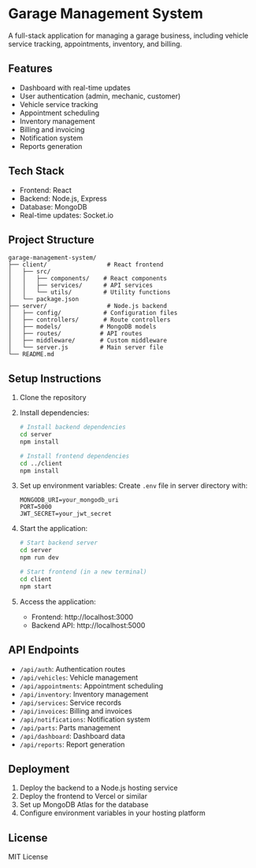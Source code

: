 # Garage Management System

A full-stack application for managing a garage business, including vehicle service tracking, appointments, inventory, and billing.

## Features

- Dashboard with real-time updates
- User authentication (admin, mechanic, customer)
- Vehicle service tracking
- Appointment scheduling
- Inventory management
- Billing and invoicing
- Notification system
- Reports generation

## Tech Stack

- Frontend: React
- Backend: Node.js, Express
- Database: MongoDB
- Real-time updates: Socket.io

## Project Structure

```
garage-management-system/
├── client/                 # React frontend
│   ├── src/
│   │   ├── components/    # React components
│   │   ├── services/      # API services
│   │   └── utils/         # Utility functions
│   └── package.json
├── server/                 # Node.js backend
│   ├── config/            # Configuration files
│   ├── controllers/       # Route controllers
│   ├── models/           # MongoDB models
│   ├── routes/           # API routes
│   ├── middleware/       # Custom middleware
│   └── server.js         # Main server file
└── README.md
```

## Setup Instructions

1. Clone the repository
2. Install dependencies:
   ```bash
   # Install backend dependencies
   cd server
   npm install

   # Install frontend dependencies
   cd ../client
   npm install
   ```

3. Set up environment variables:
   Create `.env` file in server directory with:
   ```
   MONGODB_URI=your_mongodb_uri
   PORT=5000
   JWT_SECRET=your_jwt_secret
   ```

4. Start the application:
   ```bash
   # Start backend server
   cd server
   npm run dev

   # Start frontend (in a new terminal)
   cd client
   npm start
   ```

5. Access the application:
   - Frontend: http://localhost:3000
   - Backend API: http://localhost:5000

## API Endpoints

- `/api/auth`: Authentication routes
- `/api/vehicles`: Vehicle management
- `/api/appointments`: Appointment scheduling
- `/api/inventory`: Inventory management
- `/api/services`: Service records
- `/api/invoices`: Billing and invoices
- `/api/notifications`: Notification system
- `/api/parts`: Parts management
- `/api/dashboard`: Dashboard data
- `/api/reports`: Report generation

## Deployment

1. Deploy the backend to a Node.js hosting service
2. Deploy the frontend to Vercel or similar
3. Set up MongoDB Atlas for the database
4. Configure environment variables in your hosting platform

## License

MIT License 